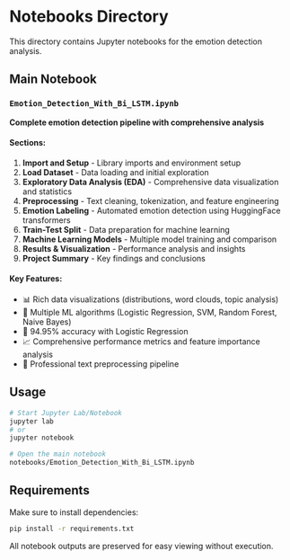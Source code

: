 # Notebooks Directory

This directory contains Jupyter notebooks for the emotion detection analysis.

## Main Notebook

### `Emotion_Detection_With_Bi_LSTM.ipynb`

**Complete emotion detection pipeline with comprehensive analysis**

#### Sections:

1. **Import and Setup** - Library imports and environment setup
2. **Load Dataset** - Data loading and initial exploration
3. **Exploratory Data Analysis (EDA)** - Comprehensive data visualization and statistics
4. **Preprocessing** - Text cleaning, tokenization, and feature engineering
5. **Emotion Labeling** - Automated emotion detection using HuggingFace transformers
6. **Train-Test Split** - Data preparation for machine learning
7. **Machine Learning Models** - Multiple model training and comparison
8. **Results & Visualization** - Performance analysis and insights
9. **Project Summary** - Key findings and conclusions

#### Key Features:

- 📊 Rich data visualizations (distributions, word clouds, topic analysis)
- 🤖 Multiple ML algorithms (Logistic Regression, SVM, Random Forest, Naive Bayes)
- 🎯 94.95% accuracy with Logistic Regression
- 📈 Comprehensive performance metrics and feature importance analysis
- 🧹 Professional text preprocessing pipeline

## Usage

```bash
# Start Jupyter Lab/Notebook
jupyter lab
# or
jupyter notebook

# Open the main notebook
notebooks/Emotion_Detection_With_Bi_LSTM.ipynb
```

## Requirements

Make sure to install dependencies:

```bash
pip install -r requirements.txt
```

All notebook outputs are preserved for easy viewing without execution.
